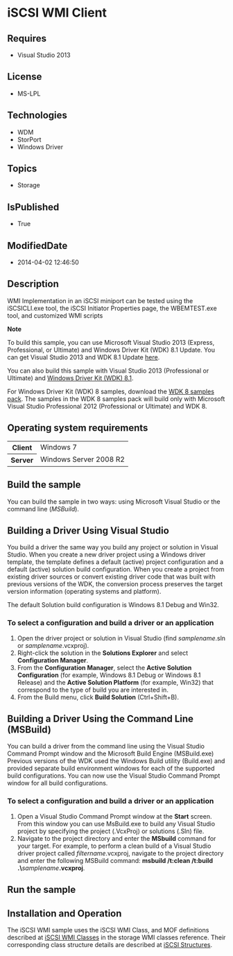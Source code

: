 # iSCSI WMI Client
## Requires
* Visual Studio 2013
## License
* MS-LPL
## Technologies
* WDM
* StorPort
* Windows Driver
## Topics
* Storage
## IsPublished
* True
## ModifiedDate
* 2014-04-02 12:46:50
## Description

<div id="mainSection">
<p>WMI Implementation in an iSCSI miniport can be tested using the iSCSICLI.exe tool, the iSCSI Initiator Properties page, the WBEMTEST.exe tool, and customized WMI scripts
</p>
<p class="note"><b>Note</b>&nbsp;&nbsp;</p>
<p class="note">To build this sample, you can use Microsoft Visual Studio&nbsp;2013 (Express, Professional, or Ultimate) and Windows Driver Kit (WDK)&nbsp;8.1 Update. You can get Visual Studio&nbsp;2013 and WDK&nbsp;8.1 Update
<a href="http://go.microsoft.com/fwlink/p/?LInkID=239721">here</a>.</p>
<p class="note">You can also build this sample with Visual Studio&nbsp;2013 (Professional or Ultimate) and
<a href="http://go.microsoft.com/fwlink/p/?LInkID=391348">Windows Driver Kit (WDK)&nbsp;8.1</a>.</p>
<p class="note">For Windows Driver Kit (WDK)&nbsp;8 samples, download the <a href=" http://go.microsoft.com/fwlink/?LinkId=317090">
WDK&nbsp;8 samples pack</a>. The samples in the WDK&nbsp;8 samples pack will build only with Microsoft Visual Studio Professional&nbsp;2012 (Professional or Ultimate) and WDK&nbsp;8.</p>
<p></p>
<h2>Operating system requirements</h2>
<table>
<tbody>
<tr>
<th>Client</th>
<td><dt>Windows&nbsp;7 </dt></td>
</tr>
<tr>
<th>Server</th>
<td><dt>Windows Server&nbsp;2008&nbsp;R2 </dt></td>
</tr>
</tbody>
</table>
<h2>Build the sample</h2>
<p>You can build the sample in two ways: using Microsoft Visual Studio or the command line (<i>MSBuild</i>).</p>
<h2><a id="Building_a_Driver_Using_Visual_Studio"></a><a id="building_a_driver_using_visual_studio"></a><a id="BUILDING_A_DRIVER_USING_VISUAL_STUDIO"></a>Building a Driver Using Visual Studio</h2>
<p>You build a driver the same way you build any project or solution in Visual Studio. When you create a new driver project using a Windows driver template, the template defines a default (active) project configuration and a default (active) solution build
 configuration. When you create a project from existing driver sources or convert existing driver code that was built with previous versions of the WDK, the conversion process preserves the target version information (operating systems and platform).</p>
<p>The default Solution build configuration is Windows&nbsp;8.1 Debug and Win32.</p>
<h3><a id="To_select_a_configuration_and_build_a_driver_or_an_application"></a><a id="to_select_a_configuration_and_build_a_driver_or_an_application"></a><a id="TO_SELECT_A_CONFIGURATION_AND_BUILD_A_DRIVER_OR_AN_APPLICATION"></a>To select a configuration
 and build a driver or an application</h3>
<ol>
<li>Open the driver project or solution in Visual Studio (find <i>samplename</i>.sln or
<i>samplename</i>.vcxproj). </li><li>Right-click the solution in the <b>Solutions Explorer</b> and select <b>Configuration Manager</b>.
</li><li>From the <b>Configuration Manager</b>, select the <b>Active Solution Configuration</b> (for example, Windows&nbsp;8.1 Debug or Windows&nbsp;8.1 Release) and the
<b>Active Solution Platform</b> (for example, Win32) that correspond to the type of build you are interested in.
</li><li>From the Build menu, click <b>Build Solution</b> (Ctrl&#43;Shift&#43;B). </li></ol>
<h2><a id="Building_a_Driver_Using_the_Command_Line__MSBuild_"></a><a id="building_a_driver_using_the_command_line__msbuild_"></a><a id="BUILDING_A_DRIVER_USING_THE_COMMAND_LINE__MSBUILD_"></a>Building a Driver Using the Command Line (MSBuild)</h2>
<p>You can build a driver from the command line using the Visual Studio Command Prompt window and the Microsoft Build Engine (MSBuild.exe) Previous versions of the WDK used the Windows Build utility (Build.exe) and provided separate build environment windows
 for each of the supported build configurations. You can now use the Visual Studio Command Prompt window for all build configurations.</p>
<h3><a id="To_select_a_configuration_and_build_a_driver_or_an_application"></a><a id="to_select_a_configuration_and_build_a_driver_or_an_application"></a><a id="TO_SELECT_A_CONFIGURATION_AND_BUILD_A_DRIVER_OR_AN_APPLICATION"></a>To select a configuration
 and build a driver or an application</h3>
<ol>
<li>Open a Visual Studio Command Prompt window at the <b>Start</b> screen. From this window you can use MsBuild.exe to build any Visual Studio project by specifying the project (.VcxProj) or solutions (.Sln) file.
</li><li>Navigate to the project directory and enter the <b>MSbuild</b> command for your target. For example, to perform a clean build of a Visual Studio driver project called
<i>filtername</i>.vcxproj, navigate to the project directory and enter the following MSBuild command:
<b>msbuild /t:clean /t:build .\</b><i>samplename</i><b>.vcxproj</b>. </li></ol>
<h2>Run the sample</h2>
<h2><a id="Installation_and_Operation"></a><a id="installation_and_operation"></a><a id="INSTALLATION_AND_OPERATION"></a>Installation and Operation</h2>
<p>The iSCSI WMI sample uses the iSCSI WMI Class, and MOF definitions described at
<a href="http://msdn.microsoft.com/en-us/library/windows/hardware/ff561578">iSCSI WMI Classes</a> in the storage WMI classes reference. Their corresponding class structure details are described at
<a href="http://msdn.microsoft.com/en-us/library/windows/hardware/ff561569">iSCSI Structures</a>.</p>
</div>

